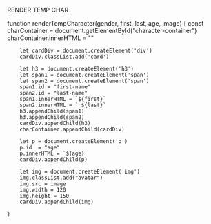 RENDER TEMP CHAR

function renderTempCharacter(gender, first, last, age, image) {
        const charContainer = document.getElementById("character-container")
        charContainer.innerHTML = ""
          
        let cardDiv = document.createElement('div')
        cardDiv.classList.add('card')
          
        let h3 = document.createElement('h3')
        let span1 = document.createElement('span')
        let span2 = document.createElement('span')
        span1.id = "first-name"
        span2.id = "last-name"
        span1.innerHTML = `${first}`
        span2.innerHTML = ` ${last}`
        h3.appendChild(span1)
        h3.appendChild(span2)
        cardDiv.appendChild(h3)
        charContainer.appendChild(cardDiv)

        let p = document.createElement('p')
        p.id  = "age"
        p.innerHTML = `${age}`
        cardDiv.appendChild(p)

        let img = document.createElement('img')
        img.classList.add("avatar")
        img.src = image
        img.width = 120
        img.height = 150
        cardDiv.appendChild(img)

    }
